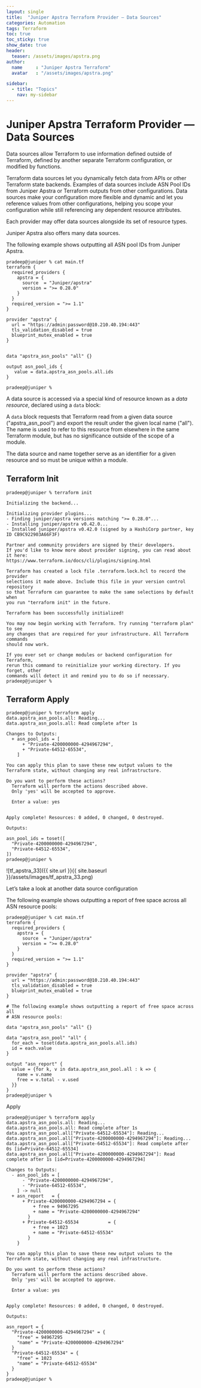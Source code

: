 ```yaml
---
layout: single
title:  "Juniper Apstra Terraform Provider — Data Sources"
categories: Automation
tags: Terraform
toc: true
toc_sticky: true
show_date: true
header:
  teaser: /assets/images/apstra.png
author:
  name     : "Juniper Apstra Terraform"
  avatar   : "/assets/images/apstra.png"

sidebar:
  - title: "Topics"
    nav: my-sidebar
---
```


# Juniper Apstra Terraform Provider — Data Sources

Data sources allow Terraform to use information defined outside of Terraform, defined by another separate Terraform configuration, or modified by functions.

Terraform data sources let you dynamically fetch data from APIs or other Terraform state backends. Examples of data sources include ASN Pool IDs from Juniper Apstra or Terraform outputs from other configurations. Data sources make your configuration more flexible and dynamic and let you reference values from other configurations, helping you scope your configuration while still referencing any dependent resource attributes.

Each provider may offer data sources alongside its set of resource types.

Juniper Apstra also offers many data sources.

The following example shows outputting all ASN pool IDs from Juniper Apstra.

```
pradeep@juniper % cat main.tf 
terraform {
  required_providers {
    apstra = {
      source  = "Juniper/apstra"
      version = ">= 0.28.0"
    }
  }
  required_version = ">= 1.1"
}

provider "apstra" {
  url = "https://admin:password@10.210.40.194:443"
  tls_validation_disabled = true
  blueprint_mutex_enabled = true
}


data "apstra_asn_pools" "all" {}

output asn_pool_ids {
   value = data.apstra_asn_pools.all.ids
}

pradeep@juniper % 
```

A data source is accessed via a special kind of resource known as a *data resource*, declared using a `data` block:

A `data` block requests that Terraform read from a given data source ("apstra_asn_pool") and export the result under the given local name ("all"). The name is used to refer to this resource from elsewhere in the same Terraform module, but has no significance outside of the scope of a module.

The data source and name together serve as an identifier for a given resource and so must be unique within a module.

## Terraform Init

```
pradeep@juniper % terraform init

Initializing the backend...

Initializing provider plugins...
- Finding juniper/apstra versions matching ">= 0.28.0"...
- Installing juniper/apstra v0.42.0...
- Installed juniper/apstra v0.42.0 (signed by a HashiCorp partner, key ID CB9C922903A66F3F)

Partner and community providers are signed by their developers.
If you'd like to know more about provider signing, you can read about it here:
https://www.terraform.io/docs/cli/plugins/signing.html

Terraform has created a lock file .terraform.lock.hcl to record the provider
selections it made above. Include this file in your version control repository
so that Terraform can guarantee to make the same selections by default when
you run "terraform init" in the future.

Terraform has been successfully initialized!

You may now begin working with Terraform. Try running "terraform plan" to see
any changes that are required for your infrastructure. All Terraform commands
should now work.

If you ever set or change modules or backend configuration for Terraform,
rerun this command to reinitialize your working directory. If you forget, other
commands will detect it and remind you to do so if necessary.
pradeep@juniper % 
```

## Terraform Apply

```
pradeep@juniper % terraform apply
data.apstra_asn_pools.all: Reading...
data.apstra_asn_pools.all: Read complete after 1s

Changes to Outputs:
  + asn_pool_ids = [
      + "Private-4200000000-4294967294",
      + "Private-64512-65534",
    ]

You can apply this plan to save these new output values to the Terraform state, without changing any real infrastructure.

Do you want to perform these actions?
  Terraform will perform the actions described above.
  Only 'yes' will be accepted to approve.

  Enter a value: yes


Apply complete! Resources: 0 added, 0 changed, 0 destroyed.

Outputs:

asn_pool_ids = toset([
  "Private-4200000000-4294967294",
  "Private-64512-65534",
])
pradeep@juniper % 
```

![tf_apstra_33]({{ site.url }}{{ site.baseurl }}/assets/images/tf_apstra_33.png) 

Let’s take a look at another data source configuration

The following example shows outputting a report of free space across all ASN resource pools:

```
pradeep@juniper % cat main.tf 
terraform {
  required_providers {
    apstra = {
      source  = "Juniper/apstra"
      version = ">= 0.28.0"
    }
  }
  required_version = ">= 1.1"
}

provider "apstra" {
  url = "https://admin:password@10.210.40.194:443"
  tls_validation_disabled = true
  blueprint_mutex_enabled = true
}

# The following example shows outputting a report of free space across all
# ASN resource pools:

data "apstra_asn_pools" "all" {}

data "apstra_asn_pool" "all" {
  for_each = toset(data.apstra_asn_pools.all.ids)
  id = each.value
}

output "asn_report" {
  value = {for k, v in data.apstra_asn_pool.all : k => {
    name = v.name
    free = v.total - v.used
  }}
}
pradeep@juniper %
```

Apply

```
pradeep@juniper % terraform apply
data.apstra_asn_pools.all: Reading...
data.apstra_asn_pools.all: Read complete after 1s
data.apstra_asn_pool.all["Private-64512-65534"]: Reading...
data.apstra_asn_pool.all["Private-4200000000-4294967294"]: Reading...
data.apstra_asn_pool.all["Private-64512-65534"]: Read complete after 0s [id=Private-64512-65534]
data.apstra_asn_pool.all["Private-4200000000-4294967294"]: Read complete after 1s [id=Private-4200000000-4294967294]

Changes to Outputs:
  - asn_pool_ids = [
      - "Private-4200000000-4294967294",
      - "Private-64512-65534",
    ] -> null
  + asn_report   = {
      + Private-4200000000-4294967294 = {
          + free = 94967295
          + name = "Private-4200000000-4294967294"
        }
      + Private-64512-65534           = {
          + free = 1023
          + name = "Private-64512-65534"
        }
    }

You can apply this plan to save these new output values to the Terraform state, without changing any real infrastructure.

Do you want to perform these actions?
  Terraform will perform the actions described above.
  Only 'yes' will be accepted to approve.

  Enter a value: yes


Apply complete! Resources: 0 added, 0 changed, 0 destroyed.

Outputs:

asn_report = {
  "Private-4200000000-4294967294" = {
    "free" = 94967295
    "name" = "Private-4200000000-4294967294"
  }
  "Private-64512-65534" = {
    "free" = 1023
    "name" = "Private-64512-65534"
  }
}
pradeep@juniper %
```

